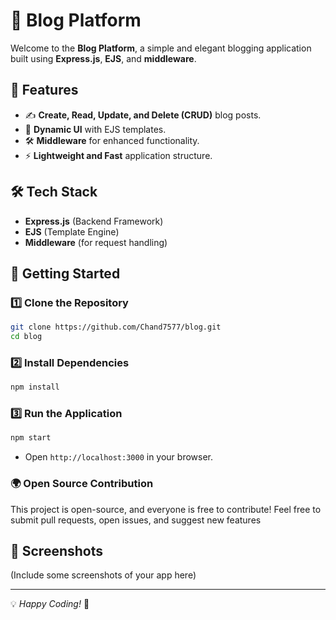# 🚀 Blog Platform

Welcome to the **Blog Platform**, a simple and elegant blogging application built using **Express.js**, **EJS**, and **middleware**.

## 🌟 Features

- ✍️ **Create, Read, Update, and Delete (CRUD)** blog posts.
- 🎨 **Dynamic UI** with EJS templates.
- 🛠 **Middleware** for enhanced functionality.
- ⚡ **Lightweight and Fast** application structure.

## 🛠️ Tech Stack

- **Express.js** (Backend Framework)
- **EJS** (Template Engine)
- **Middleware** (for request handling)

## 🚀 Getting Started

### 1️⃣ Clone the Repository
```bash
git clone https://github.com/Chand7577/blog.git
cd blog
```

### 2️⃣ Install Dependencies
```bash
npm install
```

### 3️⃣ Run the Application
```bash
npm start
```
- Open `http://localhost:3000` in your browser.

### 🌍 Open Source Contribution

This project is open-source, and everyone is free to contribute! Feel free to submit pull requests, open issues, and suggest new features

## 📸 Screenshots
(Include some screenshots of your app here)


---
💡 *Happy Coding!* 🚀

